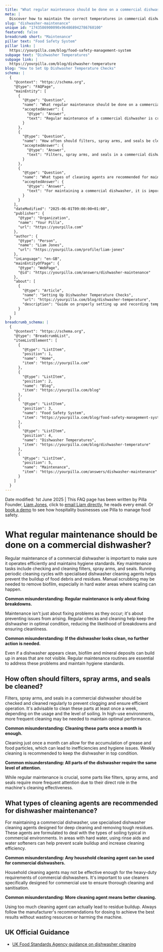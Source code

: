 ```yaml
---
title: "What regular maintenance should be done on a commercial dishwasher?"
meta: |
  Discover how to maintain the correct temperatures in commercial dishwashers for optimal cleanliness and food safety, and what steps to take if issues arise.
slug: "dishwasher-maintenance"
unique id: "1743586900090x964868942786760100"
featured: false
breadcrumb short: "Maintenance"
pillar text: "Food Safety System"
pillar link: |
  https://yourpilla.com/blog/food-safety-management-system
subpage text: "Dishwasher Temperatures"
subpage link: |
  https://yourpilla.com/blog/dishwasher-temperature
blog: "How to Set Up Dishwasher Temperature Checks"
schema: |
  {
    "@context": "https://schema.org",
    "@type": "FAQPage",
    "mainEntity": [
      {
        "@type": "Question",
        "name": "What regular maintenance should be done on a commercial dishwasher?",
        "acceptedAnswer": {
          "@type": "Answer",
          "text": "Regular maintenance of a commercial dishwasher is crucial to ensure efficient operation and maintain hygiene standards. Key tasks include checking and cleaning filters, spray arms, and seals. Run periodic cleaning cycles with specialised dishwasher cleaning agents to prevent the buildup of food debris and residues. Occasionally, manual scrubbing may be necessary to remove biofilm, particularly in hard water areas where scaling can occur."
        }
      },
      {
        "@type": "Question",
        "name": "How often should filters, spray arms, and seals be cleaned in a commercial dishwasher?",
        "acceptedAnswer": {
          "@type": "Answer",
          "text": "Filters, spray arms, and seals in a commercial dishwasher should be checked and cleaned regularly to avoid clogging and ensure efficient operation. These parts should be cleaned at least once a week, depending on usage and soiling levels. In high-use environments, more frequent cleaning is recommended to maintain optimal performance."
        }
      },
      {
        "@type": "Question",
        "name": "What types of cleaning agents are recommended for maintaining a commercial dishwasher?",
        "acceptedAnswer": {
          "@type": "Answer",
          "text": "For maintaining a commercial dishwasher, it is important to use specialised dishwasher cleaning agents. These are designed to handle tough residues typical in commercial settings. In areas with hard water, incorporating rinse aids and water softeners can prevent scale buildup and enhance cleaning efficiency."
        }
      }
    ],
    "dateModified": "2025-06-01T09:00:00+01:00",
    "publisher": {
      "@type": "Organization",
      "name": "Your Pilla",
      "url": "https://yourpilla.com"
    },
    "author": {
      "@type": "Person",
      "name": "Liam Jones",
      "url": "https://yourpilla.com/profile/liam-jones"
    },
    "inLanguage": "en-GB",
    "mainEntityOfPage": {
      "@type": "WebPage",
      "@id": "https://yourpilla.com/answers/dishwasher-maintenance"
    },
    "about": [
      {
        "@type": "Article",
        "name": "Setting Up Dishwasher Temperature Checks",
        "url": "https://yourpilla.com/blog/dishwasher-temperature",
        "description": "Guide on properly setting up and recording temperature checks for dishwashers in commercial environments."
      }
    ]
  }
breadcrumb_schema: |
  {
    "@context": "https://schema.org",
    "@type": "BreadcrumbList",
    "itemListElement": [
      {
        "@type": "ListItem",
        "position": 1,
        "name": "Home",
        "item": "https://yourpilla.com"
      },
      {
        "@type": "ListItem",
        "position": 2,
        "name": "Blog",
        "item": "https://yourpilla.com/blog"
      },
      {
        "@type": "ListItem",
        "position": 3,
        "name": "Food Safety System",
        "item": "https://yourpilla.com/blog/food-safety-management-system"
      },
      {
        "@type": "ListItem",
        "position": 4,
        "name": "Dishwasher Temperatures",
        "item": "https://yourpilla.com/blog/dishwasher-temperature"
      },
      {
        "@type": "ListItem",
        "position": 5,
        "name": "Maintenance",
        "item": "https://yourpilla.com/answers/dishwasher-maintenance"
      }
    ]
  }
---
```


Date modified: 1st June 2025 | This FAQ page has been written by Pilla Founder, [Liam Jones](https://yourpilla.com/profile/liam-jones), click to [email Liam directly](https://mailto:liam@yourpilla.com/), he reads every email. Or [book a demo](https://calendly.com/pilla/demo) to see how hospitality businesses use Pilla to manage food safety.

# What regular maintenance should be done on a commercial dishwasher?

Regular maintenance of a commercial dishwasher is important to make sure it operates efficiently and maintains hygiene standards. Key maintenance tasks include checking and cleaning filters, spray arms, and seals. Running periodic cleaning cycles with specialised dishwasher cleaning agents helps prevent the buildup of food debris and residues. Manual scrubbing may be needed to remove biofilm, especially in hard water areas where scaling can happen.

**Common misunderstanding: Regular maintenance is only about fixing breakdowns.**

Maintenance isn't just about fixing problems as they occur; it's about preventing issues from arising. Regular checks and cleaning help keep the dishwasher in optimal condition, reducing the likelihood of breakdowns and ensuring cleanliness.

**Common misunderstanding: If the dishwasher looks clean, no further action is needed.**

Even if a dishwasher appears clean, biofilm and mineral deposits can build up in areas that are not visible. Regular maintenance routines are essential to address these problems and maintain hygiene standards.

## How often should filters, spray arms, and seals be cleaned?

Filters, spray arms, and seals in a commercial dishwasher should be checked and cleaned regularly to prevent clogging and ensure efficient operation. It's advisable to clean these parts at least once a week, depending on the usage and the level of soiling. In high-use environments, more frequent cleaning may be needed to maintain optimal performance.

**Common misunderstanding: Cleaning these parts once a month is enough.**

Cleaning just once a month can allow for the accumulation of grease and food particles, which can lead to inefficiencies and hygiene issues. Weekly cleaning is recommended to keep the dishwasher in top condition.

**Common misunderstanding: All parts of the dishwasher require the same level of attention.**

While regular maintenance is crucial, some parts like filters, spray arms, and seals require more frequent attention due to their direct role in the machine's cleaning effectiveness.

## What types of cleaning agents are recommended for dishwasher maintenance?

For maintaining a commercial dishwasher, use specialised dishwasher cleaning agents designed for deep cleaning and removing tough residues. These agents are formulated to deal with the types of soiling typical in commercial environments. In areas with hard water, using rinse aids and water softeners can help prevent scale buildup and increase cleaning efficiency.

**Common misunderstanding: Any household cleaning agent can be used for commercial dishwashers.**

Household cleaning agents may not be effective enough for the heavy-duty requirements of commercial dishwashers. It's important to use cleaners specifically designed for commercial use to ensure thorough cleaning and sanitisation.

**Common misunderstanding: More cleaning agent means better cleaning.**

Using too much cleaning agent can actually lead to residue buildup. Always follow the manufacturer's recommendations for dosing to achieve the best results without wasting resources or harming the machine.

## UK Official Guidance

-   [UK Food Standards Agency guidance on dishwasher cleaning](https://www.food.gov.uk/sites/default/files/media/document/sfbb-retailers-cleaning-03-cleaning-effectively.pdf)